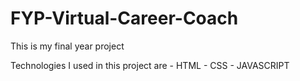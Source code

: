 # FYP-Virtual-Career-Coach
This is my final year project 

Technologies I used in this project are
    - HTML
    - CSS
    - JAVASCRIPT